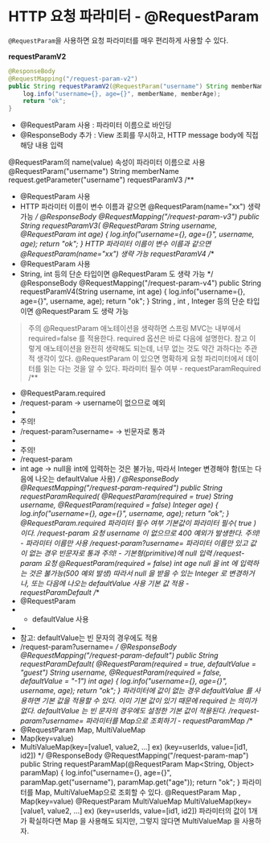 HTTP 요청 파라미터 - @RequestParam
==================================
`@RequestParam`을 사용하면 요청 파라미터를 매우 편리하게 사용할 수 있다.         
   
**requestParamV2**    
```java 
@ResponseBody
@RequestMapping("/request-param-v2")
public String requestParamV2(@RequestParam("username") String memberName, @RequestParam("age") int memberAge) {
    log.info("username={}, age={}", memberName, memberAge);
    return "ok";
}
```
* @RequestParam 사용 : 파라미터 이름으로 바인딩        
* @ResponseBody 추가 : View 조회를 무시하고, HTTP message body에 직접 해당 내용 입력         


@RequestParam의 name(value) 속성이 파라미터 이름으로 사용
@RequestParam("username") String memberName
 request.getParameter("username")
requestParamV3
/**
 * @RequestParam 사용
 * HTTP 파라미터 이름이 변수 이름과 같으면 @RequestParam(name="xx") 생략 가능
 */
@ResponseBody
@RequestMapping("/request-param-v3")
public String requestParamV3(
 @RequestParam String username,
 @RequestParam int age) {
 log.info("username={}, age={}", username, age);
 return "ok";
}
HTTP 파라미터 이름이 변수 이름과 같으면 @RequestParam(name="xx") 생략 가능
requestParamV4
/**
 * @RequestParam 사용
 * String, int 등의 단순 타입이면 @RequestParam 도 생략 가능
 */
@ResponseBody
@RequestMapping("/request-param-v4")
public String requestParamV4(String username, int age) {
 log.info("username={}, age={}", username, age);
 return "ok";
}
String , int , Integer 등의 단순 타입이면 @RequestParam 도 생략 가능
> 주의
> @RequestParam 애노테이션을 생략하면 스프링 MVC는 내부에서 required=false 를 적용한다.
required 옵션은 바로 다음에 설명한다.
> 참고
> 이렇게 애노테이션을 완전히 생략해도 되는데, 너무 없는 것도 약간 과하다는 주관적 생각이 있다.
> @RequestParam 이 있으면 명확하게 요청 파리미터에서 데이터를 읽는 다는 것을 알 수 있다.
파라미터 필수 여부 - requestParamRequired
/**
 * @RequestParam.required
 * /request-param -> username이 없으므로 예외
 *
 * 주의!
 * /request-param?username= -> 빈문자로 통과
 *
 * 주의!
 * /request-param
 * int age -> null을 int에 입력하는 것은 불가능, 따라서 Integer 변경해야 함(또는 다음에 나오는
defaultValue 사용)
 */
@ResponseBody
@RequestMapping("/request-param-required")
public String requestParamRequired(
 @RequestParam(required = true) String username,
 @RequestParam(required = false) Integer age) {
 log.info("username={}, age={}", username, age);
 return "ok";
}
@RequestParam.required
파라미터 필수 여부
기본값이 파라미터 필수( true )이다.
/request-param 요청
username 이 없으므로 400 예외가 발생한다.
주의! - 파라미터 이름만 사용
/request-param?username=
파라미터 이름만 있고 값이 없는 경우 빈문자로 통과
주의! - 기본형(primitive)에 null 입력
/request-param 요청
@RequestParam(required = false) int age
null 을 int 에 입력하는 것은 불가능(500 예외 발생)
따라서 null 을 받을 수 있는 Integer 로 변경하거나, 또는 다음에 나오는 defaultValue 사용
기본 값 적용 - requestParamDefault
/**
 * @RequestParam
 * - defaultValue 사용
 *
 * 참고: defaultValue는 빈 문자의 경우에도 적용
 * /request-param?username=
 */
@ResponseBody
@RequestMapping("/request-param-default")
public String requestParamDefault(
 @RequestParam(required = true, defaultValue = "guest") String username,
 @RequestParam(required = false, defaultValue = "-1") int age) {
 log.info("username={}, age={}", username, age);
 return "ok";
}
파라미터에 값이 없는 경우 defaultValue 를 사용하면 기본 값을 적용할 수 있다.
이미 기본 값이 있기 때문에 required 는 의미가 없다.
defaultValue 는 빈 문자의 경우에도 설정한 기본 값이 적용된다.
/request-param?username=
파라미터를 Map으로 조회하기 - requestParamMap
/**
 * @RequestParam Map, MultiValueMap
 * Map(key=value)
 * MultiValueMap(key=[value1, value2, ...] ex) (key=userIds, value=[id1, id2])
 */
@ResponseBody
@RequestMapping("/request-param-map")
public String requestParamMap(@RequestParam Map<String, Object> paramMap) {
 log.info("username={}, age={}", paramMap.get("username"),
paramMap.get("age"));
 return "ok";
}
파라미터를 Map, MultiValueMap으로 조회할 수 있다.
@RequestParam Map ,
Map(key=value)
@RequestParam MultiValueMap
MultiValueMap(key=[value1, value2, ...] ex) (key=userIds, value=[id1, id2])
파라미터의 값이 1개가 확실하다면 Map 을 사용해도 되지만, 그렇지 않다면 MultiValueMap 을 사용하자.
